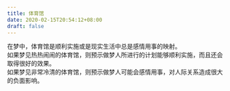 ```yaml
---
title: 体育馆
date: 2020-02-15T20:54:12+08:00
draft: false
---
```


在梦中，体育馆是顺利实施或是现实生活中总是感情用事的映射。<br>
如果梦见热热闹闹的体育馆，则预示做梦人所进行的计划能够顺利实施，而且还会取得很好的效果。<br>
如果梦见非常冷清的体育馆，则预示做梦人可能会感情用事，对人际关系造成很大的负面影响。<br>
